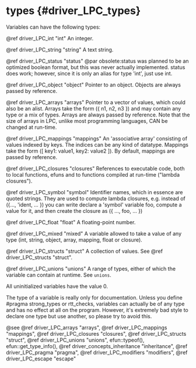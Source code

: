 types {#driver_LPC_types}
=========================
Variables can have the following types:

@ref driver_LPC_int "int"
An integer.

@ref driver_LPC_string "string"
A text string.

@ref driver_LPC_status "status"
@par obsolete:status was planned to be an optimized boolean format, but this was never actually implemented. status does work; however, since it is only an alias for type 'int', just use int.

@ref driver_LPC_object "object"
Pointer to an object. Objects are always passed by reference.

@ref driver_LPC_arrays "arrays"
Pointer to a vector of values, which could also be an alist. Arrays take the form ({ n1, n2, n3 }) and may contain any type or a mix of types. Arrays are always passed by reference. Note that the size of arrays in LPC, unlike most programming languages, CAN be changed at run-time.

@ref driver_LPC_mappings "mappings"
An 'associative array' consisting of values indexed by keys. The indices can be any kind of datatype. Mappings take the form ([ key1: value1, key2: value2 ]). By default, mappings are passed by reference.

@ref driver_LPC_closures "closures"
References to executable code, both to local functions, efuns and to functions compiled at run-time ("lambda closures").

@ref driver_LPC_symbol "symbol"
Identifier names, which in essence are quoted strings. They are used to compute lambda closures, e.g. instead of ({..., 'ident, ... }) you can write declare a 'symbol' variable foo, compute a value for it, and then create the closure as ({ ..., foo, ... })

@ref driver_LPC_float "float"
A floating-point number.

@ref driver_LPC_mixed "mixed"
A variable allowed to take a value of any type (int, string, object, array, mapping, float or closure).

@ref driver_LPC_structs "struct"
A collection of values. See @ref driver_LPC_structs "struct".

@ref driver_LPC_unions "unions"
A range of types, either of which the variable can contain at runtime. See `unions`.

All uninitialized variables have the value 0.

The type of a variable is really only for documentation. Unless you define #pragma strong_types or rtt_checks, variables can actually be of any type and has no effect at all on the program. However, it's extremely bad style to declare one type but use another, so please try to avoid this.

@see @ref driver_LPC_arrays "arrays", @ref driver_LPC_mappings "mappings", @ref driver_LPC_closures "closures", @ref driver_LPC_structs "struct", @ref driver_LPC_unions "unions", efun::typeof(), efun::get_type_info(), @ref driver_concepts_inheritance "inheritance", @ref driver_LPC_pragma "pragma", @ref driver_LPC_modifiers "modifiers", @ref driver_LPC_escape "escape"
